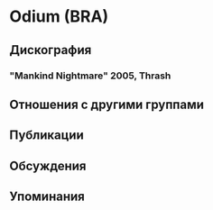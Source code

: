 # Odium (BRA)



## Дискография

### "Mankind Nightmare" 2005, Thrash




## Отношения с другими группами


## Публикации


## Обсуждения


## Упоминания

